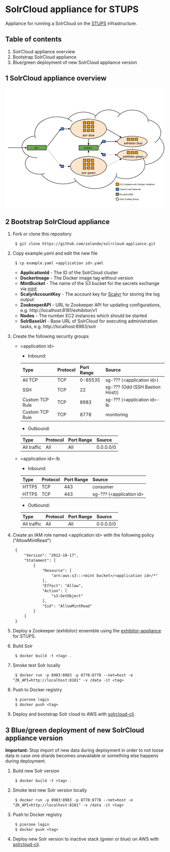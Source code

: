 # SolrCloud appliance for STUPS

Appliance for running a SolrCloud on the [STUPS](https://stups.io/) infrastructure.

## Table of contents
1. SolrCloud appliance overview
2. Bootstrap SolrCloud appliance
3. Blue/green deployment of new SolrCloud appliance version

## 1 SolrCloud appliance overview

![SolrCloud setup](solrcloud-appliance.png)

## 2 Bootstrap SolrCloud appliance

1. Fork or clone this repository

        $ git clone https://github.com/zalando/solrcloud-appliance.git
        
2. Copy example.yaml and edit the new file

        $ cp example.yaml <application id>.yaml

    - **ApplicationId** - The ID of the SolrCloud cluster
    - **DockerImage** - The Docker image tag without version
    - **MintBucket** - The name of the S3 bucket for the secrets exchange via [mint](http://docs.stups.io/en/latest/components/mint.html)   
    - **ScalyrAccountKey** - The account key for [Scalyr](https://www.scalyr.com/) for storing the log output
    - **ZookeeperAPI** - URL to Zookeeper API for updating configurations, e.g. http://localhost:8181/exhibitor/v1
    - **Nodes** - The number EC2 instances which should be started
    - **SolrBaseUrl** - Base URL of SolrCloud for executing administration tasks, e.g. http://localhost:8983/solr 

3. Create the following security groups

    - \<application id\>
        - Inbound:

        | Type            | Protocol | Port Range | Source                          |
        | --------------- | -------- | ---------- | ------------------------------- |
        | All TCP         | TCP      | 0-65535    | sg-??? (\<application id\>)     |
        | SSH             | TCP      | 22         | sg-??? (Odd (SSH Bastion Host)) |
        | Custom TCP Rule | TCP      | 8983       | sg-??? (\<application id\>-lb   |
        | Custom TCP Rule | TCP      | 8778       | monitoring                      |

        - Outbound:

        | Type            | Protocol | Port Range | Source                          |
        | --------------- | -------- | ---------- | ------------------------------- |
        | All traffic     | All      | All        | 0.0.0.0/0                       |

    - \<application id\>-lb
        - Inbound:

        | Type            | Protocol | Port Range | Source                          |
        | --------------- | -------- | ---------- | ------------------------------- |
        | HTTPS           | TCP      | 443        | consumer                        |
        | HTTPS           | TCP      | 443        | sg-??? (\<application id\>      |

        - Outbound:        

        | Type            | Protocol | Port Range | Source                          |
        | --------------- | -------- | ---------- | ------------------------------- |
        | All traffic     | All      | All        | 0.0.0.0/0                       |

4. Create an IAM role named \<application id\> with the following policy ("AllowMintRead")

        {
            "Version": "2012-10-17",
            "Statement": [
                {
                    "Resource": [
                        "arn:aws:s3:::<mint bucket>/<application id>/*"
                    ],
                    "Effect": "Allow",
                    "Action": [
                        "s3:GetObject"
                    ],
                    "Sid": "AllowMintRead"
                }
            ]
        }

5. Deploy a Zookeeper (exhibitor) ensemble using the [exhibitor-appliance](https://github.com/zalando/exhibitor-appliance) for STUPS.

6. Build Solr

        $ docker build -t <tag> .

7. Smoke test Solr locally

        $ docker run -p 8983:8983 -p 8778:8778 --net=host -e "ZK_API=http://localhost:8181" -v /data -it <tag>

8. Push to Docker registry

        $ pierone login
        $ docker push <tag>

9. Deploy and bootstrap Solr cloud to AWS with [solrcloud-cli](https://github.com/zalando/solrcloud-cli).


## 3 Blue/green deployment of new SolrCloud appliance version
**Important:** Stop import of new data during deployment in order to not loose data in case one shards becomes
unavailable or something else happens during deployment.

1. Build new Solr version

        $ docker build -t <tag> .

2. Smoke test new Solr version locally

        $ docker run -p 8983:8983 -p 8778:8778 --net=host -e "ZK_API=http://localhost:8181" -v /data -it <tag>

3. Push to Docker registry

        $ pierone login
        $ docker push <tag>

4. Deploy new Solr version to inactive stack (green or blue) on AWS with [solrcloud-cli](https://github.com/zalando/solrcloud-cli).
